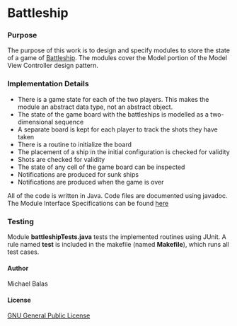 # Battleship
### Purpose
The purpose of this work is to design and specify modules to store the state of a game of [Battleship](https://www.thespruce.com/how-to-play-battleship-411069). The modules cover the Model portion of the Model View Controller design pattern. 
### Implementation Details
- There is a game state for each of the two players. This makes the module an abstract data type, not an abstract object.
- The state of the game board with the battleships is modelled as a two-dimensional sequence
- A separate board is kept for each player to track the shots they have taken
- There is a routine to initialize the board
- The placement of a ship in the initial configuration is checked for validity
- Shots are checked for validity
- The state of any cell of the game board can be inspected
- Notifications are produced for sunk ships
- Notifications are produced when the game is over  

All of the code is written in Java. Code files are documented using javadoc. The Module Interface Specifications can be found [here](specifications.pdf)
### Testing
Module **battleshipTests.java** tests the implemented routines using JUnit. A rule named **test** is included in the makefile (named **Makefile**), which runs all test cases. 
#### Author
Michael Balas

#### License
[GNU General Public License](../LICENSE)

